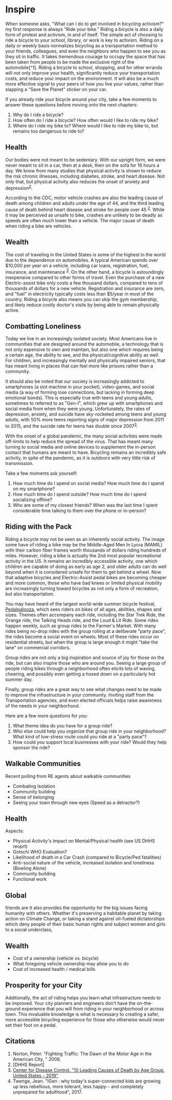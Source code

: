 # Inspire

When someone asks, "What can I do to get involved in bicycling activism?" my first response is always "Ride your bike." Riding a bicycle is also a daily form of protest and activism, in and of itself. The simple act of choosing to ride a bicycle to your school, library, or work is key to activism. Riding on a daily or weekly basis normalizes bicycling as a transportation method to your friends, colleagues, and even the neighbors who happen to see you as they sit in traffic. It takes tremendous courage to occupy the space that has been taken from people to be made the exclusive right of the automobile[^1]. Riding a bicycle to school, shopping, and for other errands will not only improve your health, significantly reduce your transportation costs, and reduce your impact on the environment. It will also be a much more effective signal to your peers of how you live your values, rather than slapping a "Save the Planet" sticker on your car.

If you already ride your bicycle around your city, take a few moments to answer these questions before moving onto the next chapters:
1. Why do I ride a bicycle?
1. How often do I ride a bicycle? How often would I like to ride my bike?
1. Where do I ride my bike to? Where would I like to ride my bike to, but remains too dangerous to ride to?

## Health

Our bodies were not meant to be sedentary. With our upright form, we were never meant to sit in a car, then at a desk, then on the sofa for 16 hours a day. We know from many studies that physical activity is shown to reduce the risk chronic illnesses, including diabetes, stroke, and heart disease. Not only that, but physical activity also reduces the onset of anxiety and depression<sup>[2](#citations)</sup>.

According to the CDC, motor vehicle crashes are also the leading cause of death among children and adults under the age of 44, and the third leading cause of death behind heart disease and stroke for people over 45 <sup>[2](#citations)</sup>. While it may be perceived as unsafe to bike, crashes are unlikely to be deadly as speeds are often much lower than a vehicle. The major cause of death when riding a bike are vehicles.

## Wealth

The cost of traveling in the United States is some of the highest in the world due to the dependence on automobiles. A typical American spends over $10,000 per year on a vehicle, including car loans, registration, fuel, insurance, and maintenance <sup>[3](#citations)</sup>. On the other hand, a bicycle is astoundingly inexpensive compared to other forms of travel. Even the purchase of a new Electric-assist bike only costs a few thousand dollars, compared to tens of thousands of dollars for a new vehicle. Registration and insurance are zero, and "fuel" in electricity typically costs less than $5/year in most of the country. Riding a bicycle also means you can skip the gym membership, and likely reduce costly doctor's visits by being able to remain physically active.

## Combatting Loneliness

Today we live in an increasingly isolated society. Most Americans live in communities that are designed around the automobile, a technology that is not only expensive to own and maintain, but also one which requires being a certain age, the ability to see, and the physical/cognitive ability as well. For children, and increasingly mentally and physically impaired seniors, that has meant living in places that can feel more like prisons rather than a community.

It should also be noted that our society is increasingly addicted to smartphones (a slot machine in your pocket), video-games, and social media (a way of forming lose connections, but lacking in forming deep emotional bonds). This is especially true with teens and young adults, sometimes to referred to as "Gen-I", which grew up with smartphones and social media from when they were young. Unfortunately, the rates of depression, anxiety, and suicide have sky-rocketed among teens and young adults, with 50% more teens reporting signs of major depression from 2011 to 2015, and the suicide rate for teens has double since 2007<sup>[3](#citations)</sup>.

With the onset of a global pandemic, the many social activities were made off-limits to help reduce the spread of the virus. That has meant many turning to social media and online devices to supplement the in-person contact that humans are meant to have. Bicycling remains an incredibly safe activity, in spite of the pandemic, as it is outdoors with very little risk of transmission.

Take a few moments ask yourself:
1. How much time do I spend on social media? How much time do I spend on my smartphone?
1. How much time do I spend outside? How much time do I spend socializing offline?
1. Who are some of my closest friends? When was the last time I spent considerable time talking to them over the phone or in-person?

## Riding with the Pack

Riding a bicycle may not be seen as an inherently social activity. The image some have of riding a bike may be the Middle-Aged Men In Lycra (MAMIL) with their carbon fiber frames worth thousands of dollars riding hundreds of miles. However, riding a bike is actually the 2nd most popular recreational activity in the US. It remains an incredibly accessible activity, one which children are capable of doing as early as age 2, and older adults can do well beyond when it is considered unsafe for them to get behind a wheel. Now that adaptive bicycles and Electric-Assist pedal bikes are becoming cheaper and more common, those who have bad knees or limited physical mobility are increasingly turning toward bicycles as not only a form of recreation, but also transportation.

You may have heard of the largest world-wide summer bicycle festival, [Pedalpalooza](https://bikeportland.org/2021/08/17/pedalpalooza-through-the-lens-of-photographer-amit-zinman-336765), which sees riders on bikes of all ages, abilities, shapes and sizes. Themes often accompany each ride, including the Star Trek Ride, the Orange ride, the Talking Heads ride, and the Loud & Lit Ride. Some rides happen weekly, such as group rides to the Farmer's Market. With many rides being no-drop rides with the group rolling at a deliberate "party pace", the rides become a social event on wheels. Most of these rides occur on residential streets, but when the group is large enough it might "take the lane" on commercial corridors.

Group rides are not only a big inspiration and source of joy for those on the ride, but can also inspire those who are around you. Seeing a large group of people riding bikes through a neighborhood often elicits lots of waving, cheering, and possibly even getting a hosed down on a particularly hot summer day.

Finally, group rides are a great way to see what changes need to be made to improve the infrastructure in your community. Inviting staff from the Transportation agencies, and even elected officials helps raise awareness of the needs in your neighborhood.

Here are a few more questions for you:
1. What theme idea do you have for a group ride?
1. Who else could help you organize that group ride in your neighborhood? What kind of low-stress route could you ride at a "party pace"?
1. How could you support local businesses with your ride? Would they help sponsor the ride?

## Walkable Communities


Recent polling from RE agents about walkable communities


* Combating Isolation
* Community building
* Sense of belonging
* Seeing your town through new eyes (Speed as a detractor?)

## Health

Aspects:
* Physical Activity's impact on Mental/Physical health (see US DHHS reoprt)
* Gotschi WHO Evaluation?
* Likelihood of death in a Car Crash (compared to Bicycle/Ped fatalities)
* Anti-social nature of the vehicle, increased isolation and loneliness (Bowling Alone)
* Community building
* Functional work

## Global

friends are It also provides the opportunity for the big issues facing humanity with others. Whether it's preserving a habitable planet by taking action on Climate Change, or taking a stand against oil-fueled dictatorships which deny people of their basic human rights and subject women and girls to a social underclass,

## Wealth

* Cost of a ownership (vehicle vs. bicycle)
* What foregoing vehicle ownership may allow you to do
* Cost of increased health / medical bills

## Prosperity for your City

Additionally, the act of riding helps you learn what infrastructure needs to be improved. Your city planners and engineers don't have the on-the-ground experience that you will from riding in your neighborhood or across town. This invaluable knowledge is what is necessary to creating a safer, more accessible bicycling experience for those who otherwise would never set their foot on a pedal.


## Citations
1. Norton, Peter. "Fighting Traffic: The Dawn of the Motor Age in the American City, " 2008.
2. [DHHS Report]
2. [Center for Disease Control. "10 Leading Causes of Death by Age Group, United States - 2019"](https://wisqars-viz.cdc.gov:8006/lcd/)
2. Twenge, Jean. "IGen : why today's super-connected kids are growing up less rebellious, more tolerant, less happy-- and completely unprepared for adulthood", 2017.


